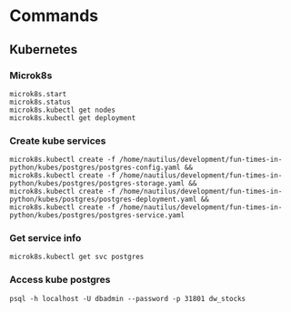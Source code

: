# Commands

## Kubernetes

### Microk8s
```
microk8s.start
microk8s.status
microk8s.kubectl get nodes
microk8s.kubectl get deployment
```

### Create kube services
```
microk8s.kubectl create -f /home/nautilus/development/fun-times-in-python/kubes/postgres/postgres-config.yaml &&
microk8s.kubectl create -f /home/nautilus/development/fun-times-in-python/kubes/postgres/postgres-storage.yaml &&
microk8s.kubectl create -f /home/nautilus/development/fun-times-in-python/kubes/postgres/postgres-deployment.yaml &&
microk8s.kubectl create -f /home/nautilus/development/fun-times-in-python/kubes/postgres/postgres-service.yaml
```

### Get service info
`microk8s.kubectl get svc postgres`

### Access kube postgres
`psql -h localhost -U dbadmin --password -p 31801 dw_stocks`
